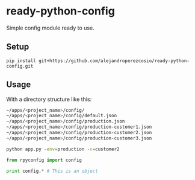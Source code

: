 # ready-python-config
Simple config module ready to use.

## Setup

```shell
pip install git+https://github.com/alejandroperezcosio/ready-python-config.git
```

## Usage
With a directory structure like this:
```bash
~/apps/<project_name>/config/
~/apps/<project_name>/config/default.json
~/apps/<project_name>/config/production.json
~/apps/<project_name>/config/production-customer1.json
~/apps/<project_name>/config/production-customer2.json
~/apps/<project_name>/config/production-customer3.json
```

```bash
python app.py -env=production -c=customer2
```

```python
from rpyconfig import config

print config.* # This is an object
```
